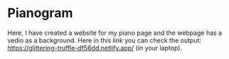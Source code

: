 # Pianogram
Here, I have created a website for my piano page and the webpage has a vedio as a background. 
Here in this link you can check the output: https://glittering-truffle-df56dd.netlify.app/ (in your laptop).
